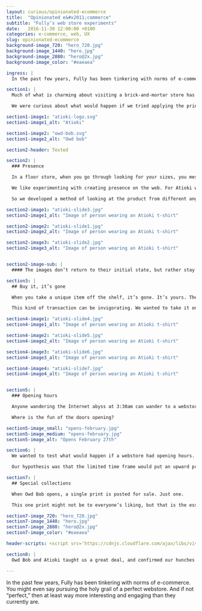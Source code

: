 ```yaml
---
layout: curious/opinionated-ecommerce
title:  "Opinionated e&#x2011;commerce"
subtitle: "Fully’s web store experiments"
date:   2016-11-30 12:00:00 +0100
categories: e-commerce, web, UX
slug: opinionated-ecommerce
background-image_720: "hero_720.jpg"
background-image_1440: "hero.jpg"
background-image_2880: "hero@2x.jpg"
background-image_color: "#eaeaea"

ingress: |
  In the past few years, Fully has been tinkering with norms of e-commerce. You might even say pursuing the holy grail of a perfect webstore. And if not “perfect,” then at least way more interesting and engaging than they currently are.

section1: |
  Much of what is charming about visiting a brick-and-mortar store has been lost in the translation to the web. When we started looking at it with design eyes, we found online shopping was unsatisfying for a host of reasons. 

  We were curious about what would happen if we tried applying the principles of an in-real-life store to one on the web. With our two webstore experiments, Owd Bob and Atioki, we tested a few of these principles.  

section1-image1: "atioki-logo.svg"
section1-image1_alt: "Atioki"

section1-image2: "owd-bob.svg"
section1-image2_alt: "Owd bob"

section2-header: Tested

section2: |
  ### Presence

  In a floor store, when you go through looking for your sizes, you mess things up a bit. Your presence creates a change in the environment. 

  We like experimenting with creating presence on the web. For Atioki we sought to digitally mimic this “mess,” but in a way that was integrated with the function and purpose of the shopping experience. 

  So we developed a method of looking at the product from different angles with a kind of hover-triggered slide effect: 

section2-image1: "atioki-slide3.jpg"
section2-image1_alt: "Image of person wearing an Atioki t-shirt"

section2-image2: "atioki-slide1.jpg"
section2-image2_alt: "Image of person wearing an Atioki t-shirt"

section2-image3: "atioki-slide2.jpg"
section2-image3_alt: "Image of person wearing an Atioki t-shirt"


section2-image-sub: |
  #### The images don’t return to their initial state, but rather stay as you left them. This provides the feeling and visual effect of ruffling the products and creating a ripple in the webstore. 

section3: |
  ## Buy it, it’s gone 

  When you take a unique item off the shelf, it’s gone. It’s yours. The next person can’t have it.   

  This kind of transaction can be invigorating. We wanted to take it one step further in Atioki by leaving a trace. When you revisit the store, the item you purchased will be overlaid with grey. It’s your conquest. Others can see it, but they will never have it. 

section4-image1: "atioki-slide4.jpg"
section4-image1_alt: "Image of person wearing an Atioki t-shirt"

section4-image2: "atioki-slide5.jpg"
section4-image2_alt: "Image of person wearing an Atioki t-shirt"

section4-image3: "atioki-slide6.jpg"
section4-image3_alt: "Image of person wearing an Atioki t-shirt"

section4-image4: "atioki-slide7.jpg"
section4-image4_alt: "Image of person wearing an Atioki t-shirt"


section5: |
  ### Opening hours

  Anyone wandering the Internet abyss at 3:30am can wander to a webstore and make purchases. But it can feel as eerie and stale as wandering a department store at the same hour. 

  Where is the fun of the doors opening?  

section5-image_small: "opens-february.jpg"
section5-image_medium: "opens-february.jpg"
section5-image_alt: "Opens February 27th"

section6: |
  We wanted to test what would happen if a webstore had opening hours. So we created Sweden’s most elusive print store ([Owd Bob](https://owdbob.com)), which is only open for 48-hour periods at a time.  

  Our hypothesis was that the limited time frame would put an upward pressure on sales. This turned out to be accurate. The artists we collaborated with reported they had sold more prints in 2 days than on any other webstore over a period of years. 

section7: |
  ## Special collections 

  When Owd Bob opens, a single print is posted for sale. Just one.  

  This one print might not be to everyone’s liking, but that is the essence of opinionated design. We wanted to see how such an opinionated choice would play out, in an era where Quantity ostensibly reigns supreme. 

section7-image_720: "hero_720.jpg"
section7-image_1440: "hero.jpg"
section7-image_2880: "hero@2x.jpg"
section7-image_color: "#eaeaea"

header-scripts: <script src='https://cdnjs.cloudflare.com/ajax/libs/vivus/0.4.1/vivus.min.js'></script>

section8: | 
  Owd Bob and Atioki taught us a great deal, and confirmed our hunches that people are craving different modes of online shopping. There’s so much reimagining that could be done in this realm, and we have a lot more open-ended ideas we’d like to test. Alas, these will have to wait for a future Fully lab or, even more ideally, a groovy client will come along with the desire to do e-commerce in a new way. In that case, let the wild rumpus start.

---
```


In the past few years, Fully has been tinkering with norms of e-commerce. You might even say pursuing the holy grail of a perfect webstore. And if not “perfect,” then at least way more interesting and engaging than they currently are.
